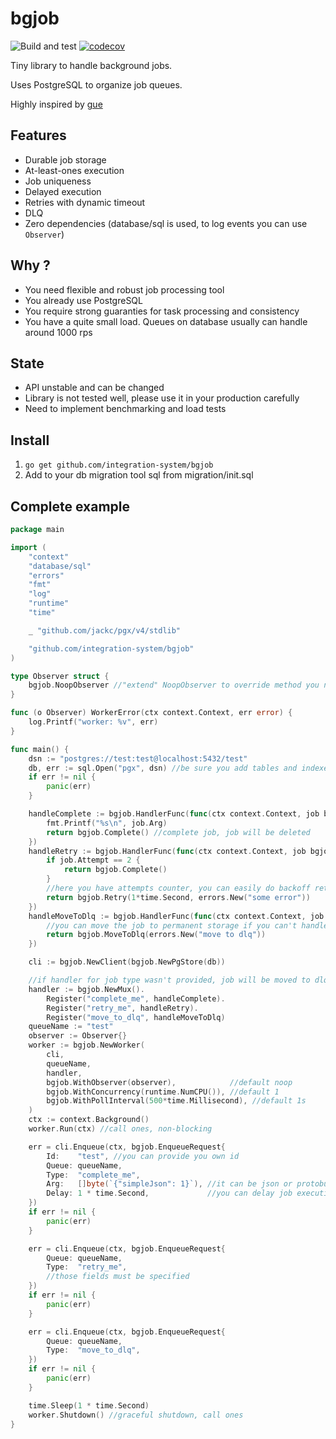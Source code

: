 # bgjob
![Build and test](https://github.com/integration-system/bgjob/actions/workflows/main.yml/badge.svg)
[![codecov](https://codecov.io/gh/integration-system/bgjob/branch/master/graph/badge.svg?token=ZEX2Y8ZWKZ)](https://codecov.io/gh/integration-system/bgjob)

Tiny library to handle background jobs.

Uses PostgreSQL to organize job queues.

Highly inspired by [gue](https://github.com/vgarvardt/gue)

## Features
* Durable job storage
* At-least-ones execution
* Job uniqueness
* Delayed execution
* Retries with dynamic timeout
* DLQ
* Zero dependencies (database/sql is used, to log events you can use `Observer`)

## Why ? 
* You need flexible and robust job processing tool
* You already use PostgreSQL
* You require strong guaranties for task processing and consistency
* You have a quite small load. Queues on database usually can handle around 1000 rps

## State
* API unstable and can be changed
* Library is not tested well, please use it in your production carefully
* Need to implement benchmarking and load tests

## Install
1. ```go get github.com/integration-system/bgjob```
2. Add to your db migration tool sql from migration/init.sql

## Complete example
```go
package main

import (
	"context"
	"database/sql"
	"errors"
	"fmt"
	"log"
	"runtime"
	"time"

	_ "github.com/jackc/pgx/v4/stdlib"

	"github.com/integration-system/bgjob"
)

type Observer struct {
	bgjob.NoopObserver //"extend" NoopObserver to override method you need
}

func (o Observer) WorkerError(ctx context.Context, err error) {
	log.Printf("worker: %v", err)
}

func main() {
	dsn := "postgres://test:test@localhost:5432/test"
	db, err := sql.Open("pgx", dsn) //be sure you add tables and indexes from migration/init.sql
	if err != nil {
		panic(err)
	}

	handleComplete := bgjob.HandlerFunc(func(ctx context.Context, job bgjob.Job) bgjob.Result {
		fmt.Printf("%s\n", job.Arg)
		return bgjob.Complete() //complete job, job will be deleted
	})
	handleRetry := bgjob.HandlerFunc(func(ctx context.Context, job bgjob.Job) bgjob.Result {
		if job.Attempt == 2 {
			return bgjob.Complete()
		}
		//here you have attempts counter, you can easily do backoff retries
		return bgjob.Retry(1*time.Second, errors.New("some error"))
	})
	handleMoveToDlq := bgjob.HandlerFunc(func(ctx context.Context, job bgjob.Job) bgjob.Result {
		//you can move the job to permanent storage if you can't handle it
		return bgjob.MoveToDlq(errors.New("move to dlq"))
	})

	cli := bgjob.NewClient(bgjob.NewPgStore(db))

	//if handler for job type wasn't provided, job will be moved to dlq
	handler := bgjob.NewMux().
		Register("complete_me", handleComplete).
		Register("retry_me", handleRetry).
		Register("move_to_dlq", handleMoveToDlq)
	queueName := "test"
	observer := Observer{}
	worker := bgjob.NewWorker(
		cli,
		queueName,
		handler,
		bgjob.WithObserver(observer),            //default noop
		bgjob.WithConcurrency(runtime.NumCPU()), //default 1
		bgjob.WithPollInterval(500*time.Millisecond), //default 1s
	)
	ctx := context.Background()
	worker.Run(ctx) //call ones, non-blocking

	err = cli.Enqueue(ctx, bgjob.EnqueueRequest{
		Id:    "test", //you can provide you own id
		Queue: queueName,
		Type:  "complete_me",
		Arg:   []byte(`{"simpleJson": 1}`), //it can be json or protobuf or a simple string
		Delay: 1 * time.Second,             //you can delay job execution
	})
	if err != nil {
		panic(err)
	}

	err = cli.Enqueue(ctx, bgjob.EnqueueRequest{
		Queue: queueName,
		Type:  "retry_me",
		//those fields must be specified
	})
	if err != nil {
		panic(err)
	}

	err = cli.Enqueue(ctx, bgjob.EnqueueRequest{
		Queue: queueName,
		Type:  "move_to_dlq",
	})
	if err != nil {
		panic(err)
	}

	time.Sleep(1 * time.Second)
	worker.Shutdown() //graceful shutdown, call ones
}


```
